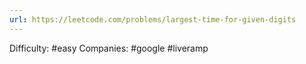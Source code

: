```yaml
---
url: https://leetcode.com/problems/largest-time-for-given-digits
---
```


Difficulty: #easy
Companies: #google #liveramp